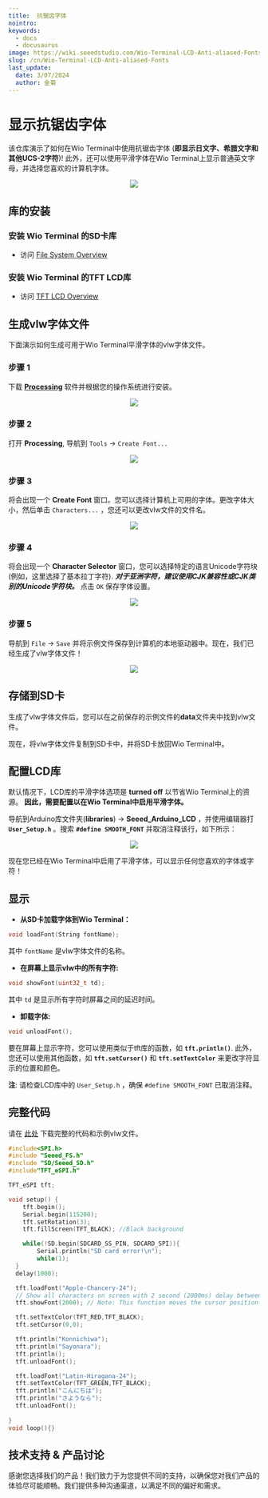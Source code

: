 ```yaml
---
title:  抗锯齿字体
nointro:
keywords:
  - docs
  - docusaurus
image: https://wiki.seeedstudio.com/Wio-Terminal-LCD-Anti-aliased-Fonts./
slug: /cn/Wio-Terminal-LCD-Anti-aliased-Fonts
last_update:
  date: 3/07/2024
  author: 金菊
---
```


# 显示抗锯齿字体

该仓库演示了如何在Wio Terminal中使用抗锯齿字体 (**即显示日文字、希腊文字和其他UCS-2字符**)! 此外，还可以使用平滑字体在Wio Terminal上显示普通英文字母，并选择您喜欢的计算机字体。

<div align="center"><img width={600} src="https://files.seeedstudio.com/wiki/Wio-Terminal/img/20200117131650.gif" /></div>

## 库的安装

### 安装 Wio Terminal 的SD卡库

- 访问 [File System Overview](https://wiki.seeedstudio.com/Wio-Terminal-FS-Overview/)

### 安装 Wio Terminal 的TFT LCD库

- 访问 [TFT LCD Overview](https://wiki.seeedstudio.com/Wio-Terminal-LCD-Overview/)

## 生成vlw字体文件

下面演示如何生成可用于Wio Terminal平滑字体的vlw字体文件。

### 步骤 1

下载 [**Processing**](https://processing.org/) 软件并根据您的操作系统进行安装。

<div align="center"><img src="https://files.seeedstudio.com/wiki/Wio-Terminal/img/20200117095509.jpg" /></div>

### 步骤 2

打开 **Processing**, 导航到 `Tools` -> `Create Font...`

<div align="center"><img src="https://files.seeedstudio.com/wiki/Wio-Terminal/img/20200117100029.jpg" /></div>

### 步骤 3

将会出现一个 **Create Font** 窗口。您可以选择计算机上可用的字体。更改字体大小，然后单击 `Characters...` ，您还可以更改vlw文件的文件名。

<div align="center"><img width={600} src="https://files.seeedstudio.com/wiki/Wio-Terminal/img/20200117100808.jpg" /></div>

### 步骤 4

将会出现一个 **Character Selector** 窗口，您可以选择特定的语言Unicode字符块(例如，这里选择了基本拉丁字符). ***对于亚洲字符，建议使用CJK兼容性或CJK类别的Unicode字符块。*** 点击 `OK` 保存字体设置。

<div align="center"><img width={500} src="https://files.seeedstudio.com/wiki/Wio-Terminal/img/20200117104728.jpg" /></div>

### 步骤 5

导航到 `File` -> `Save` 并将示例文件保存到计算机的本地驱动器中。现在，我们已经生成了vlw字体文件！

<div align="center"><img width={500} src="https://files.seeedstudio.com/wiki/Wio-Terminal/img/20200117105224.jpg" /></div>

## 存储到SD卡

生成了vlw字体文件后，您可以在之前保存的示例文件的**data**文件夹中找到vlw文件。

现在，将vlw字体文件复制到SD卡中，并将SD卡放回Wio Terminal中。

## 配置LCD库

默认情况下，LCD库的平滑字体选项是 **turned off** 以节省Wio Terminal上的资源。 **因此，需要配置以在Wio Terminal中启用平滑字体。**

导航到Arduino库文件夹(**libraries**) -> **Seeed_Arduino_LCD** ，并使用编辑器打 **`User_Setup.h`** 。搜索 **`#define SMOOTH_FONT`** 并取消注释该行，如下所示：

<div align="center"><img width={500} src="https://files.seeedstudio.com/wiki/Wio-Terminal/img/smoothFont.png" /></div>

现在您已经在Wio Terminal中启用了平滑字体，可以显示任何您喜欢的字体或字符！

## 显示

- **从SD卡加载字体到Wio Terminal：**

```cpp
void loadFont(String fontName);
```

其中 `fontName` 是vlw字体文件的名称。

- **在屏幕上显示vlw中的所有字符:**

```cpp
void showFont(uint32_t td);
```

其中 `td` 是显示所有字符时屏幕之间的延迟时间。

- **卸载字体:**

```cpp
void unloadFont();
```

要在屏幕上显示字符，您可以使用类似于tft库的函数，如 **`tft.println()`**. 此外，您还可以使用其他函数，如 **`tft.setCursor()`** 和 **`tft.setTextColor`** 来更改字符显示的位置和颜色。

**注**: 请检查LCD库中的 `User_Setup.h` ，确保 `#define SMOOTH_FONT` 已取消注释。

## 完整代码

请在 [此处](https://files.seeedstudio.com/wiki/Wio-Terminal/res/JanpaneseFonts.zip) 下载完整的代码和示例vlw文件。

```cpp
#include<SPI.h>
#include "Seeed_FS.h"
#include "SD/Seeed_SD.h"
#include"TFT_eSPI.h"

TFT_eSPI tft;

void setup() {
    tft.begin();
    Serial.begin(115200);
    tft.setRotation(3);
    tft.fillScreen(TFT_BLACK); //Black background

    while(!SD.begin(SDCARD_SS_PIN, SDCARD_SPI)){
        Serial.println("SD card error!\n");
        while(1);
  }
  delay(1000);

  tft.loadFont("Apple-Chancery-24");
  // Show all characters on screen with 2 second (2000ms) delay between screens
  tft.showFont(2000); // Note: This function moves the cursor position!

  tft.setTextColor(TFT_RED,TFT_BLACK);
  tft.setCursor(0,0);

  tft.println("Konnichiwa");
  tft.println("Sayonara");
  tft.println();
  tft.unloadFont();

  tft.loadFont("Latin-Hiragana-24");
  tft.setTextColor(TFT_GREEN,TFT_BLACK);
  tft.println("こんにちは");
  tft.println("さようなら");
  tft.unloadFont();
  
}
void loop(){}
```

## 技术支持 & 产品讨论

感谢您选择我们的产品！我们致力于为您提供不同的支持，以确保您对我们产品的体验尽可能顺畅。我们提供多种沟通渠道，以满足不同的偏好和需求。

<div class="button_tech_support_container">
<a href="https://forum.seeedstudio.com/" class="button_forum"></a> 
<a href="https://www.seeedstudio.com/contacts" class="button_email"></a>
</div>

<div class="button_tech_support_container">
<a href="https://discord.gg/eWkprNDMU7" class="button_discord"></a> 
<a href="https://github.com/Seeed-Studio/wiki-documents/discussions/69" class="button_discussion"></a>
</div>
